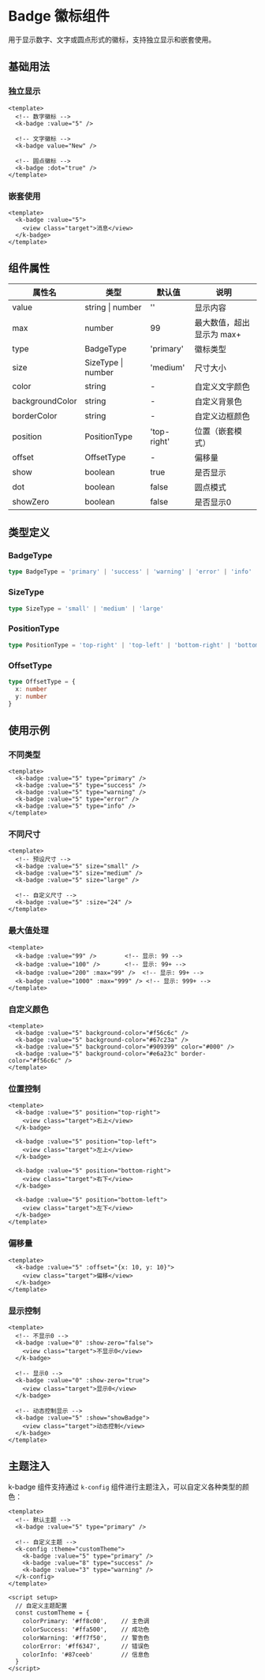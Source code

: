 # Badge 徽标组件

用于显示数字、文字或圆点形式的徽标，支持独立显示和嵌套使用。

## 基础用法

### 独立显示

```vue
<template>
  <!-- 数字徽标 -->
  <k-badge :value="5" />
  
  <!-- 文字徽标 -->
  <k-badge value="New" />
  
  <!-- 圆点徽标 -->
  <k-badge :dot="true" />
</template>
```

### 嵌套使用

```vue
<template>
  <k-badge :value="5">
    <view class="target">消息</view>
  </k-badge>
</template>
```

## 组件属性

| 属性名 | 类型 | 默认值 | 说明 |
|--------|------|--------|------|
| value | string \| number | '' | 显示内容 |
| max | number | 99 | 最大数值，超出显示为 max+ |
| type | BadgeType | 'primary' | 徽标类型 |
| size | SizeType \| number | 'medium' | 尺寸大小 |
| color | string | - | 自定义文字颜色 |
| backgroundColor | string | - | 自定义背景色 |
| borderColor | string | - | 自定义边框颜色 |
| position | PositionType | 'top-right' | 位置（嵌套模式） |
| offset | OffsetType | - | 偏移量 |
| show | boolean | true | 是否显示 |
| dot | boolean | false | 圆点模式 |
| showZero | boolean | false | 是否显示0 |

## 类型定义

### BadgeType

```typescript
type BadgeType = 'primary' | 'success' | 'warning' | 'error' | 'info'
```

### SizeType

```typescript
type SizeType = 'small' | 'medium' | 'large'
```

### PositionType

```typescript
type PositionType = 'top-right' | 'top-left' | 'bottom-right' | 'bottom-left'
```

### OffsetType

```typescript
type OffsetType = {
  x: number
  y: number
}
```

## 使用示例

### 不同类型

```vue
<template>
  <k-badge :value="5" type="primary" />
  <k-badge :value="5" type="success" />
  <k-badge :value="5" type="warning" />
  <k-badge :value="5" type="error" />
  <k-badge :value="5" type="info" />
</template>
```

### 不同尺寸

```vue
<template>
  <!-- 预设尺寸 -->
  <k-badge :value="5" size="small" />
  <k-badge :value="5" size="medium" />
  <k-badge :value="5" size="large" />
  
  <!-- 自定义尺寸 -->
  <k-badge :value="5" :size="24" />
</template>
```

### 最大值处理

```vue
<template>
  <k-badge :value="99" />        <!-- 显示: 99 -->
  <k-badge :value="100" />       <!-- 显示: 99+ -->
  <k-badge :value="200" :max="99" />  <!-- 显示: 99+ -->
  <k-badge :value="1000" :max="999" /> <!-- 显示: 999+ -->
</template>
```

### 自定义颜色

```vue
<template>
  <k-badge :value="5" background-color="#f56c6c" />
  <k-badge :value="5" background-color="#67c23a" />
  <k-badge :value="5" background-color="#909399" color="#000" />
  <k-badge :value="5" background-color="#e6a23c" border-color="#f56c6c" />
</template>
```

### 位置控制

```vue
<template>
  <k-badge :value="5" position="top-right">
    <view class="target">右上</view>
  </k-badge>
  
  <k-badge :value="5" position="top-left">
    <view class="target">左上</view>
  </k-badge>
  
  <k-badge :value="5" position="bottom-right">
    <view class="target">右下</view>
  </k-badge>
  
  <k-badge :value="5" position="bottom-left">
    <view class="target">左下</view>
  </k-badge>
</template>
```

### 偏移量

```vue
<template>
  <k-badge :value="5" :offset="{x: 10, y: 10}">
    <view class="target">偏移</view>
  </k-badge>
</template>
```

### 显示控制

```vue
<template>
  <!-- 不显示0 -->
  <k-badge :value="0" :show-zero="false">
    <view class="target">不显示0</view>
  </k-badge>
  
  <!-- 显示0 -->
  <k-badge :value="0" :show-zero="true">
    <view class="target">显示0</view>
  </k-badge>
  
  <!-- 动态控制显示 -->
  <k-badge :value="5" :show="showBadge">
    <view class="target">动态控制</view>
  </k-badge>
</template>
```

## 主题注入

k-badge 组件支持通过 `k-config` 组件进行主题注入，可以自定义各种类型的颜色：

```vue
<template>
  <!-- 默认主题 -->
  <k-badge :value="5" type="primary" />
  
  <!-- 自定义主题 -->
  <k-config :theme="customTheme">
    <k-badge :value="5" type="primary" />
    <k-badge :value="8" type="success" />
    <k-badge :value="3" type="warning" />
  </k-config>
</template>

<script setup>
  // 自定义主题配置
  const customTheme = {
    colorPrimary: '#ff8c00',    // 主色调
    colorSuccess: '#ffa500',    // 成功色
    colorWarning: '#ff7f50',    // 警告色
    colorError: '#ff6347',      // 错误色
    colorInfo: '#87ceeb'        // 信息色
  }
</script>
